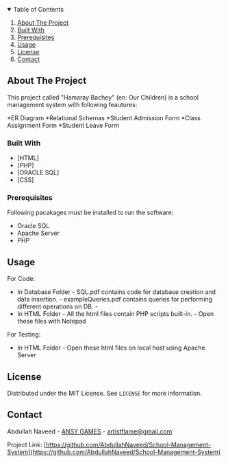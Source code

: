 <!-- TABLE OF CONTENTS -->
<details open="open">
  <summary>Table of Contents</summary>
  <ol>
    <li>
      <a href="#about-the-project">About The Project</a></li>
    <li><a href="#built-with">Built With</a></li>
    <li><a href="#prerequisites">Prerequisites</a></li>
    <li><a href="#usage">Usage</a></li>
    <li><a href="#license">License</a></li>
    <li><a href="#contact">Contact</a></li>
  </ol>
</details>

<!-- ABOUT THE PROJECT -->
## About The Project

This project called "Hamaray Bachey" (en: Our Children) is a school management system with following feautures:
 
 *ER Diagram
 *Relational Schemas
 *Student Admission Form
 *Class Assignment Form
 *Student Leave Form
 

### Built With

* [HTML]
* [PHP]
* [ORACLE SQL]
* [CSS]

### Prerequisites

Following pacakages must be installed to run the software:
 * Oracle SQL
 * Apache Server
 * PHP

<!-- USAGE EXAMPLES -->
## Usage

For Code:

* In Database Folder
      - SQL.pdf contains code for database creation and data insertion.
      - exampleQueries.pdf contains queries for performing different operations on DB.
      - 
* In HTML Folder
      - All the html files contain PHP scripts built-in.
      - Open these files with Notepad

For Testing:

* In HTML Folder
      - Open these html files on local host using Apache Server

<!-- LICENSE -->
## License

Distributed under the MIT License. See `LICENSE` for more information.

<!-- CONTACT -->
## Contact

Abdullah Naveed - [ANSY GAMES](https://sites.google.com/view/ansy-games/home) - artistflame@gmail.com

Project Link: [https://github.com/AbdullahNaveed/School-Management-System](https://github.com/AbdullahNaveed/School-Management-System)
